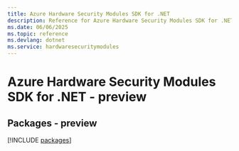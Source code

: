```yaml
---
title: Azure Hardware Security Modules SDK for .NET
description: Reference for Azure Hardware Security Modules SDK for .NET
ms.date: 06/06/2025
ms.topic: reference
ms.devlang: dotnet
ms.service: hardwaresecuritymodules
---
```

# Azure Hardware Security Modules SDK for .NET - preview
## Packages - preview
[!INCLUDE [packages](hardware-security-modules-index.md)]